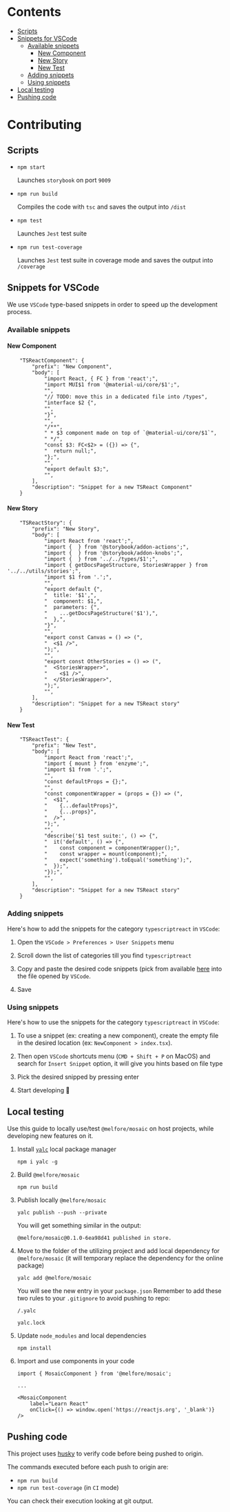 # Contents

- [Scripts](#scripts)
- [Snippets for VSCode](#snippets-for-vscode)
  - [Available snippets](#available-snippets)
    - [New Component](#new-component)
    - [New Story](#new-story)
    - [New Test](#new-test)
  - [Adding snippets](#adding-snippets)
  - [Using snippets](#using-snippets)
- [Local testing](#local-testing)
- [Pushing code](#pushing-code)

# Contributing

## Scripts

- `npm start`

  Launches `storybook` on port `9009`

- `npm run build`

  Compiles the code with `tsc` and saves the output into `/dist`

- `npm test`

  Launches `Jest` test suite

- `npm run test-coverage`

  Launches `Jest` test suite in coverage mode and saves the output into `/coverage`

## Snippets for VSCode

We use `VSCode` type-based snippets in order to speed up the development process.

### Available snippets

#### New Component

```
	"TSReactComponent": {
		"prefix": "New Component",
		"body": [
			"import React, { FC } from 'react';",
			"import MUI$1 from '@material-ui/core/$1';",
			"",
			"// TODO: move this in a dedicated file into /types",
			"interface $2 {",
			"",
			"}",
			"",
			"/**",
			" * $3 component made on top of `@material-ui/core/$1`",
			" */",
			"const $3: FC<$2> = ({}) => {",
			"  return null;",
			"};",
			"",
			"export default $3;",
			"",
		],
		"description": "Snippet for a new TSReact Component"
	}
```

#### New Story

```
	"TSReactStory": {
		"prefix": "New Story",
		"body": [
			"import React from 'react';",
			"import {  } from '@storybook/addon-actions';",
			"import {  } from '@storybook/addon-knobs';",
			"import {  } from '../../types/$1';",
			"import { getDocsPageStructure, StoriesWrapper } from '../../utils/stories';",
			"import $1 from '.';",
			"",
			"export default {",
			"  title: '$1',",
			"  component: $1,",
			"  parameters: {",
			"    ...getDocsPageStructure('$1'),",
			"  },",
			"}",
			"",
			"export const Canvas = () => (",
			"  <$1 />",
			");",
			"",
			"export const OtherStories = () => (",
			"  <StoriesWrapper>",
			"    <$1 />",
			"  </StoriesWrapper>",
			");",
			"",
		],
		"description": "Snippet for a new TSReact story"
	}
```

#### New Test

```
	"TSReactTest": {
		"prefix": "New Test",
		"body": [
			"import React from 'react';",
			"import { mount } from 'enzyme';",
			"import $1 from '.';",
			"",
			"const defaultProps = {};",
			"",
			"const componentWrapper = (props = {}) => (",
			"  <$1",
			"    {...defaultProps}",
			"    {...props}",
			"  />",
			");",
			"",
			"describe('$1 test suite:', () => {",
			"  it('default', () => {",
			"    const component = componentWrapper();",
			"    const wrapper = mount(component);",
			"    expect('something').toEqual('something');",
			"  });",
			"});",
			"",
		],
		"description": "Snippet for a new TSReact story"
	}
```

### Adding snippets

Here's how to add the snippets for the category `typescriptreact` in `VSCode`:

1. Open the `VSCode > Preferences > User Snippets` menu

2. Scroll down the list of categories till you find `typescriptreact`

3. Copy and paste the desired code snippets (pick from available [here](#available-snippets) into the file opened by `VSCode`.

4. Save

### Using snippets

Here's how to use the snippets for the category `typescriptreact` in `VSCode`:

1. To use a snippet (ex: creating a new component), create the empty file in the desired location (ex: `NewComponent > index.tsx`).

2. Then open `VSCode` shortcuts menu (`CMD + Shift + P` on MacOS) and search for `Insert Snippet` option, it will give you hints based on file type

3. Pick the desired snipped by pressing enter

4. Start developing 🚀

## Local testing

Use this guide to locally use/test `@melfore/mosaic` on host projects, while developing new features on it.

1. Install [`yalc`](https://github.com/whitecolor/yalc) local package manager

   `npm i yalc -g`

2. Build `@melfore/mosaic`

   `npm run build`

3. Publish locally `@melfore/mosaic`

   `yalc publish --push --private`

   You will get something similar in the output:

   `@melfore/mosaic@0.1.0-6ea98d41 published in store.`

4. Move to the folder of the utilizing project and add local dependency for `@melfore/mosaic` (it will temporary replace the dependency for the online package)

   `yalc add @melfore/mosaic`

   You will see the new entry in your `package.json`
   Remember to add these two rules to your `.gitignore` to avoid pushing to repo:

   `/.yalc`

   `yalc.lock`

5. Update `node_modules` and local dependencies

   `npm install`

6. Import and use components in your code

   ```
   import { MosaicComponent } from '@melfore/mosaic';

   ...

   <MosaicComponent
       label="Learn React"
       onClick={() => window.open('https://reactjs.org', '_blank')}
   />
   ```

## Pushing code

This project uses [husky](https://github.com/typicode/husky) to verify code before being pushed to origin.

The commands executed before each push to origin are:

- `npm run build`
- `npm run test-coverage` (in `CI` mode)

You can check their execution looking at git output.
